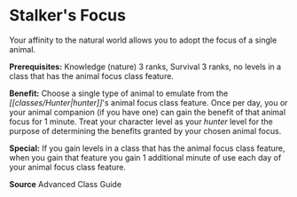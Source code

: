 ﻿---
cssclass: [feats]

---
# Stalker's Focus

Your affinity to the natural world allows you to adopt the focus of a single animal.

**Prerequisites:** Knowledge (nature) 3 ranks, Survival 3 ranks, no levels in a class that has the animal focus class feature.

**Benefit:** Choose a single type of animal to emulate from the _[[classes/Hunter|hunter]]_'s animal focus class feature. Once per day, you or your animal companion (if you have one) can gain the benefit of that animal focus for 1 minute. Treat your character level as your _hunter_ level for the purpose of determining the benefits granted by your chosen animal focus.

**Special:** If you gain levels in a class that has the animal focus class feature, when you gain that feature you gain 1 additional minute of use each day of your animal focus class feature.

**Source** Advanced Class Guide